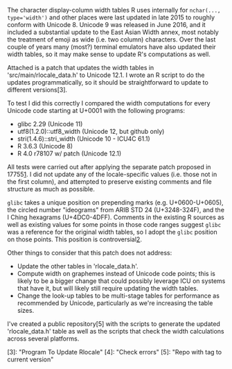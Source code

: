 The character display-column width tables R uses internally for `nchar(...,
type='width')` and other places were last updated in late 2015 to roughly
conform with Unicode 8.  Unicode 9 was released in June 2016, and it included a
substantial update to the East Asian Width annex, most notably the treatment of
emoji as wide (i.e. two column) characters.  Over the last couple of years many
(most?) terminal emulators have also updated their width tables, so it may make
sense to update R's computations as well.

Attached is a patch that updates the width tables in 'src/main/rlocale_data.h'
to Unicode 12.1.  I wrote an R script to do the updates programmatically, so it
should be straightforward to update to different versions[3].

To test I did this correctly I compared the width computations for every Unicode
code starting at U+0001 with the following programs:

* glibc 2.29                (Unicode 11)
* utf8(1.2.0)::utf8_width   (Unicode 12, but github only)
* stri(1.4.6)::stri_width   (Unicode 10 - ICU4C 61.1)
* R 3.6.3                   (Unicode 8)
* R 4.0 r78107 w/ patch     (Unicode 12.1)

All tests were carried out after applying the separate patch proposed in
17755[1].  I did not update any of the locale-specific values (i.e. those not in
the first column), and attempted to preserve existing comments and file
structure as much as possible.

`glibc` takes a unique position on prepending marks (e.g. U+0600-U+0605), the
circled number "ideograms" from ARIB STD 24 (U+3248-324F), and the I Ching
hexagrams (U+4DC0-4DFF).  Comments in the existing R sources as well as existing
values for some points in those code ranges suggest `glibc` was a reference for
the original width tables, so I adopt the `glibc` position on those points.
This position is controversial[2].

Other things to consider that this patch does not address:

* Update the other tables in 'rlocale_data.h'.
* Compute width on graphemes instead of Unicode code points; this is likely to
  be a bigger change that could possibly leverage ICU on systems that have it,
  but will likely still require updating the width tables.
* Change the look-up tables to be multi-stage tables for performance as
  recommended by Unicode, particularly as we're increasing the table sizes.

I've created a public repository[5] with the scripts to generate the updated
'rlocale_data.h' table as well as the scripts that check the width calculations
across several platforms.

[1]: https://bugs.r-project.org/bugzilla/show_bug.cgi?id=17755
[2]: https://sourceware.org/bugzilla/show_bug.cgi?id=21750
[3]: "Program To Update Rlocale"
[4]: "Check errors"
[5]: "Repo with tag to current version"



